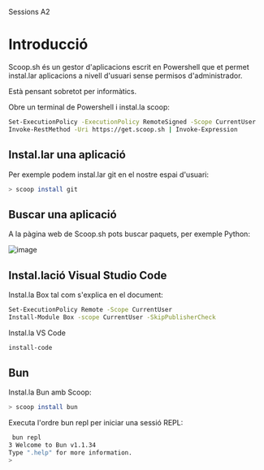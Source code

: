 Sessions A2

# Introducció

Scoop.sh és un gestor d'aplicacions escrit en Powershell que et permet instal.lar aplicacions a nivell d'usuari sense permisos d'administrador.

Està pensant sobretot per informàtics.

Obre un terminal de Powershell i instal.la scoop:

```sh
Set-ExecutionPolicy -ExecutionPolicy RemoteSigned -Scope CurrentUser
Invoke-RestMethod -Uri https://get.scoop.sh | Invoke-Expression
```

## Instal.lar una aplicació
Per exemple podem instal.lar git en el nostre espai d'usuari:

```sh
> scoop install git
```

## Buscar una aplicació

A la pàgina web de Scoop.sh pots buscar paquets, per exemple Python:

![image](https://github.com/user-attachments/assets/606905dc-9241-460f-be33-4decf30c8bfe)

## Instal.lació Visual Studio Code
Instal.la Box tal com s'explica en el document:

```sh
Set-ExecutionPolicy Remote -Scope CurrentUser
Install-Module Box -scope CurrentUser -SkipPublisherCheck
```
Instal.la VS Code
```sh
install-code
```

## Bun

Instal.la Bun amb Scoop:

```sh
> scoop install bun
```
Executa l'ordre bun repl per iniciar una sessió REPL:
```sh
 bun repl
3 Welcome to Bun v1.1.34
Type ".help" for more information.
>
```
